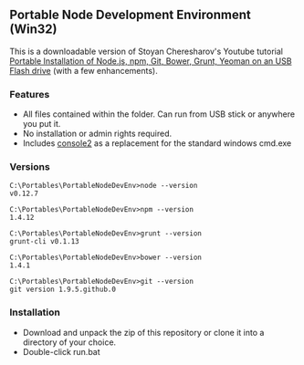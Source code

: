 ## Portable Node Development Environment (Win32)

This is a downloadable version of Stoyan Cheresharov's Youtube tutorial
[Portable Installation of Node.js, npm, Git, Bower, Grunt, Yeoman on an USB Flash drive](https://www.youtube.com/watch?v=N8cFnUruUEo)
(with a few enhancements).

### Features

* All files contained within the folder. Can run from USB stick or anywhere you put it.
* No installation or admin rights required.
* Includes [console2](http://sourceforge.net/projects/console/) as a replacement for the standard windows cmd.exe

### Versions

    C:\Portables\PortableNodeDevEnv>node --version
    v0.12.7
    
    C:\Portables\PortableNodeDevEnv>npm --version
	1.4.12
    
    C:\Portables\PortableNodeDevEnv>grunt --version
    grunt-cli v0.1.13
    
    C:\Portables\PortableNodeDevEnv>bower --version
    1.4.1
    
    C:\Portables\PortableNodeDevEnv>git --version
    git version 1.9.5.github.0

### Installation

* Download and unpack the zip of this repository or clone it into a directory of your choice.
* Double-click run.bat

